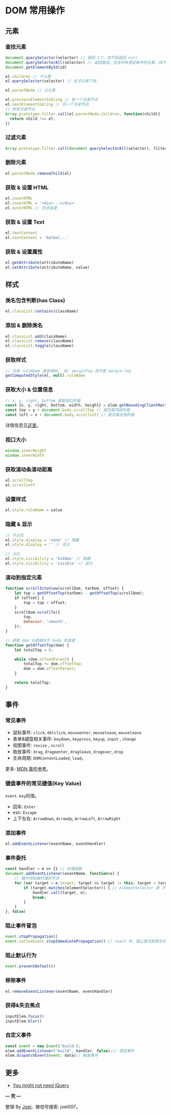 # DOM 常用操作

## 元素

### 查找元素

```jsx
document.querySelector(selector) // 返回 1个。找不到返回 null
document.querySelectorAll(selector) // 返回数组，包含所有满足条件的元素。找不到返回空数组。
document.getElementById(id)

el.children // 子元素
el.querySelector(selector) // 在子元素下找

el.parentNode // 父元素

el.previousElementSibling // 前一个兄弟节点
el.nextElementSibling // 后一个兄弟节点
// 所有兄弟节点
Array.prototype.filter.call(el.parentNode.children, function(child){
  return child !== el;
})
```

### 过滤元素

```jsx
Array.prototype.filter.call(document.querySelectorAll(selector), filterFn)
```

### 删除元素

```jsx
el.parentNode.removeChild(el)
```

### 获取 & 设置 HTML

```jsx
el.innerHTML
el.innerHTML = '<div>...</div>'
el.outerHTML // 包含自身
```

 

### 获取 & 设置  Text

```jsx
el.textContent
el.textContent = 'balbal...'
```

### 获取 & 设置属性

```jsx
el.getAttribute(attributeName)
el.setAttribute(attributeName, value)
```

## 样式

### 类名包含判断(has Class)

```jsx
el.classList.contains(className)
```

### 添加 & 删除类名

```jsx
el.classList.add(className)
el.classList.remove(className)
el.classList.toggle(className)
```

### 获取样式

```jsx
// 注意 ruleName 是驼峰的。 如: marginTop 而不是 margin-top
getComputedStyle(el, null).ruleName 
```

### 获取大小 & 位置信息

```jsx
// x, y, right, bottom 是距视口的值
const {x, y, right, bottom, width, height} = elem.getBoundingClientRect()
const top = y + document.body.scrollTop // 距页面顶部的值
const left = x + document.body.scrollLeft // 距页面左侧的值
```

详情信息见[这里](https://developer.mozilla.org/en-US/docs/Web/API/Element/getBoundingClientRect)。

### 视口大小

```jsx
window.innerHeight
window.innerWidth
```

### 获取滚动条滚动距离

```jsx
el.scrollTop
el.scrollLeft
```

### 设置样式

```jsx
el.style.ruleName = value
```

### 隐藏 & 显示

```jsx
// 不占位
el.style.display = 'none' // 隐藏
el.style.display = '' // 显示

// 占位
el.style.visibility = 'hidden' // 隐藏
el.style.visibility = 'visible' // 显示
```

### 滚动到指定元素

```jsx
function scrollIntoView(scrollDom, tarDom, offset) {
    let top = getOffsetTop(tarDom) - getOffsetTop(scrollDom);
    if (offset) {
        top = top + offset;
    }
    scrollDom.scrollTo({
        top,
        behavior: 'smooth',
    });
}

// 获取 dom 元素相对于 body 的高度
function getOffsetTop(dom) {
    let totalTop = 0;

    while (dom.offsetParent) {
        totalTop += dom.offsetTop;
        dom = dom.offsetParent;
    }

    return totalTop;
}
```

## 事件

### 常见事件

- 鼠标事件: `click`,  `dblclick`, `mouseenter`,  `mouseleave`,  `mouseleave`
- 表单&键盘相关事件: `keydown`,  `keypress`,  `keyup`,  `input` , `change`
- 视图事件: `resize` , `scroll`
- 拖放事件:  `drag`,  `drageenter`, `dragleave`, `dragover`, `drop`
- 生命周期: `DOMContentLoaded`, `load`。

更多: [MDN 事件参考](https://developer.mozilla.org/zh-CN/docs/Web/Events#%E6%9C%80%E5%B8%B8%E8%A7%81%E7%9A%84%E7%B1%BB%E5%88%AB)。

### 键盘事件的常见键值(Key Value)

`event.key`的值。

- 回车: `Enter`
- esc: `Escape`
- 上下左右: `ArrowDown`,  `ArrowUp`, `ArrowLeft`,  `ArrowRight`

### 添加事件

```jsx
el.addEventListener(eventName, eventHandler)
```

### 事件委托

```jsx
const handler = e => {} // 处理函数
document.addEventListener(eventName, function(e) {
    // 循环找到被代理的节点
    for (var target = e.target; target && target != this; target = target.parentNode) {
        if (target.matches(elementSelector)) { // elementSelector 是 子选择器
            handler.call(target, e);
            break;
        }
    }
}, false)
```

### 阻止事件冒泡

```jsx
event.stopPropagation()
event.nativeEvent.stopImmediatePropagation() // react 中，阻止冒泡到原生的事件绑定。
```

### 阻止默认行为

```jsx
event.preventDefault()
```

### 移除事件

```jsx
el.removeEventListener(eventName, eventHandler)
```

### 获得&失去焦点

```jsx
inputElem.focus()
inputElem.blur()
```

### 自定义事件

```jsx
const event = new Event('build');
elem.addEventListener('build', handler, false);// 绑定事件
elem.dispatchEvent(event, data)// 触发事件
```

## 更多

- [You might not need jQuery](http://youmightnotneedjquery.com/)

**— 完 —**

整理 By [Joel](https://github.com/iamjoel)。微信号搜索: joel007。